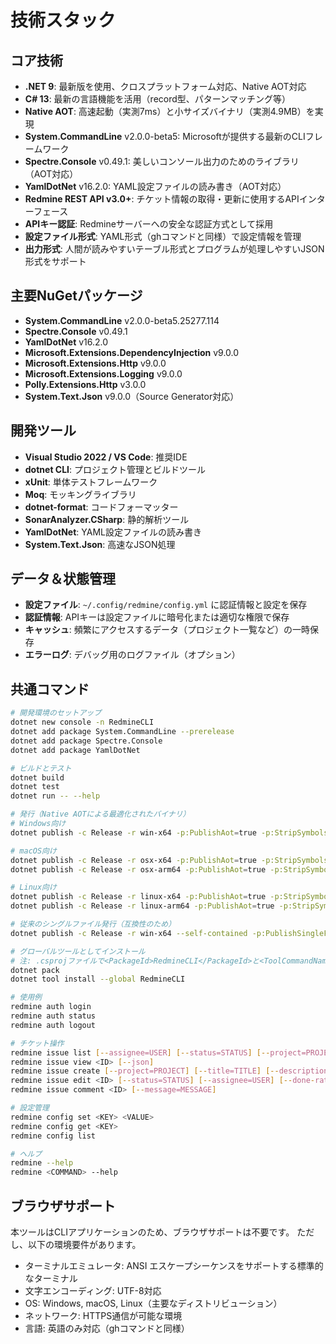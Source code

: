 # 技術スタック

## コア技術

- **.NET 9**: 最新版を使用、クロスプラットフォーム対応、Native AOT対応
- **C# 13**: 最新の言語機能を活用（record型、パターンマッチング等）
- **Native AOT**: 高速起動（実測7ms）と小サイズバイナリ（実測4.9MB）を実現
- **System.CommandLine** v2.0.0-beta5: Microsoftが提供する最新のCLIフレームワーク
- **Spectre.Console** v0.49.1: 美しいコンソール出力のためのライブラリ（AOT対応）
- **YamlDotNet** v16.2.0: YAML設定ファイルの読み書き（AOT対応）
- **Redmine REST API v3.0+**: チケット情報の取得・更新に使用するAPIインターフェース
- **APIキー認証**: Redmineサーバーへの安全な認証方式として採用
- **設定ファイル形式**: YAML形式（ghコマンドと同様）で設定情報を管理
- **出力形式**: 人間が読みやすいテーブル形式とプログラムが処理しやすいJSON形式をサポート

## 主要NuGetパッケージ

- **System.CommandLine** v2.0.0-beta5.25277.114
- **Spectre.Console** v0.49.1
- **YamlDotNet** v16.2.0
- **Microsoft.Extensions.DependencyInjection** v9.0.0
- **Microsoft.Extensions.Http** v9.0.0
- **Microsoft.Extensions.Logging** v9.0.0
- **Polly.Extensions.Http** v3.0.0
- **System.Text.Json** v9.0.0（Source Generator対応）

## 開発ツール

- **Visual Studio 2022 / VS Code**: 推奨IDE
- **dotnet CLI**: プロジェクト管理とビルドツール
- **xUnit**: 単体テストフレームワーク
- **Moq**: モッキングライブラリ
- **dotnet-format**: コードフォーマッター
- **SonarAnalyzer.CSharp**: 静的解析ツール
- **YamlDotNet**: YAML設定ファイルの読み書き
- **System.Text.Json**: 高速なJSON処理

## データ＆状態管理

- **設定ファイル**: `~/.config/redmine/config.yml` に認証情報と設定を保存
- **認証情報**: APIキーは設定ファイルに暗号化または適切な権限で保存
- **キャッシュ**: 頻繁にアクセスするデータ（プロジェクト一覧など）の一時保存
- **エラーログ**: デバッグ用のログファイル（オプション）

## 共通コマンド

```bash
# 開発環境のセットアップ
dotnet new console -n RedmineCLI
dotnet add package System.CommandLine --prerelease
dotnet add package Spectre.Console
dotnet add package YamlDotNet

# ビルドとテスト
dotnet build
dotnet test
dotnet run -- --help

# 発行（Native AOTによる最適化されたバイナリ）
# Windows向け
dotnet publish -c Release -r win-x64 -p:PublishAot=true -p:StripSymbols=true

# macOS向け 
dotnet publish -c Release -r osx-x64 -p:PublishAot=true -p:StripSymbols=true
dotnet publish -c Release -r osx-arm64 -p:PublishAot=true -p:StripSymbols=true

# Linux向け
dotnet publish -c Release -r linux-x64 -p:PublishAot=true -p:StripSymbols=true
dotnet publish -c Release -r linux-arm64 -p:PublishAot=true -p:StripSymbols=true

# 従来のシングルファイル発行（互換性のため）
dotnet publish -c Release -r win-x64 --self-contained -p:PublishSingleFile=true

# グローバルツールとしてインストール
# 注: .csprojファイルで<PackageId>RedmineCLI</PackageId>と<ToolCommandName>redmine</ToolCommandName>を設定
dotnet pack
dotnet tool install --global RedmineCLI

# 使用例
redmine auth login
redmine auth status
redmine auth logout

# チケット操作
redmine issue list [--assignee=USER] [--status=STATUS] [--project=PROJECT] [--limit=N] [--json]
redmine issue view <ID> [--json]
redmine issue create [--project=PROJECT] [--title=TITLE] [--description=DESC]
redmine issue edit <ID> [--status=STATUS] [--assignee=USER] [--done-ratio=N]
redmine issue comment <ID> [--message=MESSAGE]

# 設定管理
redmine config set <KEY> <VALUE>
redmine config get <KEY>
redmine config list

# ヘルプ
redmine --help
redmine <COMMAND> --help
```

## ブラウザサポート

本ツールはCLIアプリケーションのため、ブラウザサポートは不要です。
ただし、以下の環境要件があります。

- ターミナルエミュレータ: ANSI エスケープシーケンスをサポートする標準的なターミナル
- 文字エンコーディング: UTF-8対応
- OS: Windows, macOS, Linux（主要なディストリビューション）
- ネットワーク: HTTPS通信が可能な環境
- 言語: 英語のみ対応（ghコマンドと同様）
